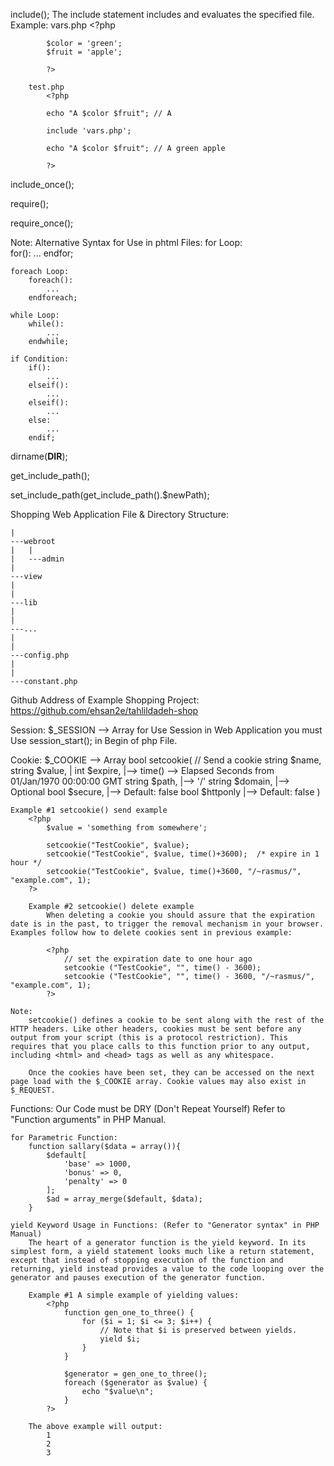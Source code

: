include();
	The include statement includes and evaluates the specified file. 
	Example:
		vars.php
			<?php

			$color = 'green';
			$fruit = 'apple';

			?>

		test.php
			<?php

			echo "A $color $fruit"; // A

			include 'vars.php';

			echo "A $color $fruit"; // A green apple

			?> 

include_once();

require();

require_once();

Note: Alternative Syntax for Use in phtml Files:
	for Loop:	
		for():
			...
		endfor;

	foreach Loop:
		foreach():
			...
		endforeach;

	while Loop:
		while():
			...
		endwhile;

	if Condition:
		if():
			...
		elseif():
			...
		elseif():
			...
		else:
			...
		endif;

dirname(__DIR__);

get_include_path();

set_include_path(get_include_path().$newPath);

Shopping Web Application File & Directory Structure:

	|
	---webroot
	|	|
	|	---admin
	|
	---view
	|
	|
	---lib
	|
	|
	---...
	|
	|
	---config.php
	|
	|
	---constant.php

Github Address of Example Shopping Project:
	https://github.com/ehsan2e/tahlildadeh-shop

Session:
	$_SESSION --> Array
	for Use Session in Web Application you must Use
		session_start();
	in Begin of php File.

Cookie:
	$_COOKIE --> Array
	bool setcookie(		// Send a cookie
			string	$name,
			string	$value,		|
			int 	$expire,	|--> time() --> Elapsed Seconds from 01/Jan/1970  00:00:00 GMT
			string 	$path,		|--> '/'
			string 	$domain,	|--> Optional
			bool 	$secure,	|--> Default: false
			bool	$httponly	|--> Default: false
		)

	Example #1 setcookie() send example
		<?php
			$value = 'something from somewhere';

			setcookie("TestCookie", $value);
			setcookie("TestCookie", $value, time()+3600);  /* expire in 1 hour */
			setcookie("TestCookie", $value, time()+3600, "/~rasmus/", "example.com", 1);
		?> 

		Example #2 setcookie() delete example
			When deleting a cookie you should assure that the expiration date is in the past, to trigger the removal mechanism in your browser. Examples follow how to delete cookies sent in previous example: 

			<?php
				// set the expiration date to one hour ago
				setcookie ("TestCookie", "", time() - 3600);
				setcookie ("TestCookie", "", time() - 3600, "/~rasmus/", "example.com", 1);
			?> 

	Note:
		setcookie() defines a cookie to be sent along with the rest of the HTTP headers. Like other headers, cookies must be sent before any output from your script (this is a protocol restriction). This requires that you place calls to this function prior to any output, including <html> and <head> tags as well as any whitespace. 

		Once the cookies have been set, they can be accessed on the next page load with the $_COOKIE array. Cookie values may also exist in $_REQUEST. 

Functions:
	Our Code must be DRY (Don't Repeat Yourself)
	Refer to "Function arguments" in PHP Manual.

	for Parametric Function:
		function sallary($data = array()){
			$default[
				'base' => 1000,
				'bonus' => 0,
				'penalty' => 0
			];
			$ad = array_merge($default, $data);
		}

	yield Keyword Usage in Functions: (Refer to "Generator syntax" in PHP Manual)
		The heart of a generator function is the yield keyword. In its simplest form, a yield statement looks much like a return statement, except that instead of stopping execution of the function and returning, yield instead provides a value to the code looping over the generator and pauses execution of the generator function. 

		Example #1 A simple example of yielding values:
			<?php
				function gen_one_to_three() {
				    for ($i = 1; $i <= 3; $i++) {
				        // Note that $i is preserved between yields.
				        yield $i;
				    }
				}

				$generator = gen_one_to_three();
				foreach ($generator as $value) {
				    echo "$value\n";
				}
			?> 

		The above example will output:
			1
			2
			3
